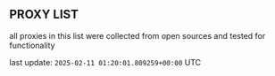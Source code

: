 ## PROXY LIST

all proxies in this list were collected from open sources and tested for functionality

last update: `2025-02-11 01:20:01.809259+00:00` UTC